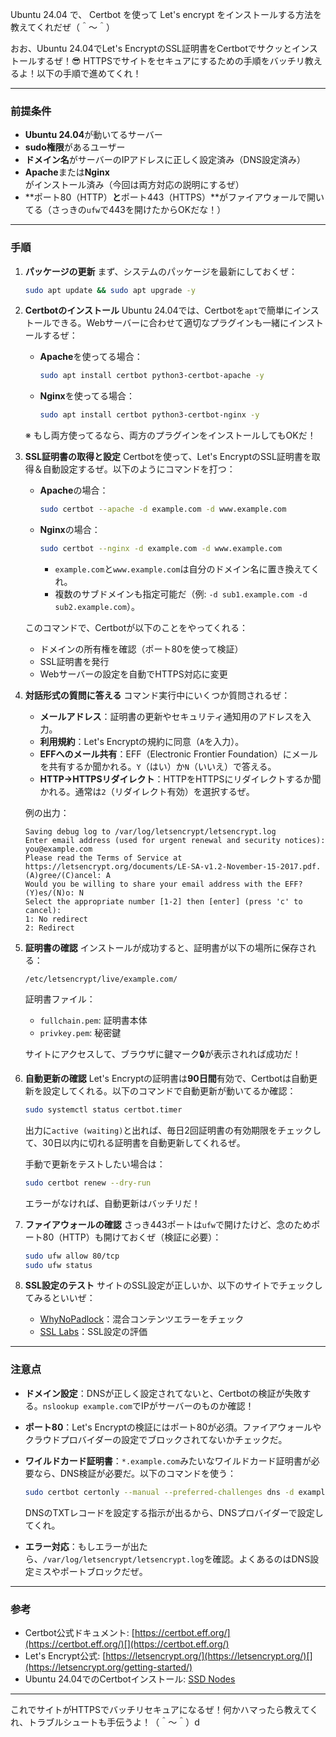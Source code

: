 Ubuntu 24.04 で、 Certbot を使って Let's encrypt をインストールする方法を教えてくれだぜ（＾～＾）


おお、Ubuntu 24.04でLet's EncryptのSSL証明書をCertbotでサクッとインストールするぜ！😎 HTTPSでサイトをセキュアにするための手順をバッチリ教えるよ！以下の手順で進めてくれ！

---

### 前提条件
- **Ubuntu 24.04**が動いてるサーバー
- **sudo権限**があるユーザー
- **ドメイン名**がサーバーのIPアドレスに正しく設定済み（DNS設定済み）
- **Apache**または**Nginx**がインストール済み（今回は両方対応の説明にするぜ）
- **ポート80（HTTP）**と**ポート443（HTTPS）**がファイアウォールで開いてる（さっきの`ufw`で443を開けたからOKだな！）

---

### 手順

1. **パッケージの更新**
   まず、システムのパッケージを最新にしておくぜ：
   ```bash
   sudo apt update && sudo apt upgrade -y
   ```

2. **Certbotのインストール**
   Ubuntu 24.04では、Certbotを`apt`で簡単にインストールできる。Webサーバーに合わせて適切なプラグインも一緒にインストールするぜ：
   - **Apache**を使ってる場合：
     ```bash
     sudo apt install certbot python3-certbot-apache -y
     ```
   - **Nginx**を使ってる場合：
     ```bash
     sudo apt install certbot python3-certbot-nginx -y
     ```

   ※ もし両方使ってるなら、両方のプラグインをインストールしてもOKだ！

3. **SSL証明書の取得と設定**
   Certbotを使って、Let's EncryptのSSL証明書を取得＆自動設定するぜ。以下のようにコマンドを打つ：
   - **Apache**の場合：
     ```bash
     sudo certbot --apache -d example.com -d www.example.com
     ```
   - **Nginx**の場合：
     ```bash
     sudo certbot --nginx -d example.com -d www.example.com
     ```
     - `example.com`と`www.example.com`は自分のドメイン名に置き換えてくれ。
     - 複数のサブドメインも指定可能だ（例: `-d sub1.example.com -d sub2.example.com`）。

   このコマンドで、Certbotが以下のことをやってくれる：
   - ドメインの所有権を確認（ポート80を使って検証）
   - SSL証明書を発行
   - Webサーバーの設定を自動でHTTPS対応に変更

4. **対話形式の質問に答える**
   コマンド実行中にいくつか質問されるぜ：
   - **メールアドレス**：証明書の更新やセキュリティ通知用のアドレスを入力。
   - **利用規約**：Let's Encryptの規約に同意（`A`を入力）。
   - **EFFへのメール共有**：EFF（Electronic Frontier Foundation）にメールを共有するか聞かれる。`Y`（はい）か`N`（いいえ）で答える。
   - **HTTP→HTTPSリダイレクト**：HTTPをHTTPSにリダイレクトするか聞かれる。通常は`2`（リダイレクト有効）を選択するぜ。

   例の出力：
   ```
   Saving debug log to /var/log/letsencrypt/letsencrypt.log
   Enter email address (used for urgent renewal and security notices): you@example.com
   Please read the Terms of Service at https://letsencrypt.org/documents/LE-SA-v1.2-November-15-2017.pdf.
   (A)gree/(C)ancel: A
   Would you be willing to share your email address with the EFF? (Y)es/(N)o: N
   Select the appropriate number [1-2] then [enter] (press 'c' to cancel):
   1: No redirect
   2: Redirect
   ```

5. **証明書の確認**
   インストールが成功すると、証明書が以下の場所に保存される：
   ```
   /etc/letsencrypt/live/example.com/
   ```
   証明書ファイル：
   - `fullchain.pem`: 証明書本体
   - `privkey.pem`: 秘密鍵

   サイトにアクセスして、ブラウザに鍵マーク🔒が表示されれば成功だ！

6. **自動更新の確認**
   Let's Encryptの証明書は**90日間**有効で、Certbotは自動更新を設定してくれる。以下のコマンドで自動更新が動いてるか確認：
   ```bash
   sudo systemctl status certbot.timer
   ```
   出力に`active (waiting)`と出れば、毎日2回証明書の有効期限をチェックして、30日以内に切れる証明書を自動更新してくれるぜ。

   手動で更新をテストしたい場合は：
   ```bash
   sudo certbot renew --dry-run
   ```
   エラーがなければ、自動更新はバッチリだ！

7. **ファイアウォールの確認**
   さっき443ポートは`ufw`で開けたけど、念のためポート80（HTTP）も開けておくぜ（検証に必要）：
   ```bash
   sudo ufw allow 80/tcp
   sudo ufw status
   ```

8. **SSL設定のテスト**
   サイトのSSL設定が正しいか、以下のサイトでチェックしてみるといいぜ：
   - [WhyNoPadlock](https://whynopadlock.com/)：混合コンテンツエラーをチェック
   - [SSL Labs](https://www.ssllabs.com/ssltest/)：SSL設定の評価

---

### 注意点
- **ドメイン設定**：DNSが正しく設定されてないと、Certbotの検証が失敗する。`nslookup example.com`でIPがサーバーのものか確認！
- **ポート80**：Let's Encryptの検証にはポート80が必須。ファイアウォールやクラウドプロバイダーの設定でブロックされてないかチェックだ。
- **ワイルドカード証明書**：`*.example.com`みたいなワイルドカード証明書が必要なら、DNS検証が必要だ。以下のコマンドを使う：
  ```bash
  sudo certbot certonly --manual --preferred-challenges dns -d example.com -d *.example.com
  ```
  DNSのTXTレコードを設定する指示が出るから、DNSプロバイダーで設定してくれ。

- **エラー対応**：もしエラーが出たら、`/var/log/letsencrypt/letsencrypt.log`を確認。よくあるのはDNS設定ミスやポートブロックだぜ。

---

### 参考
- Certbot公式ドキュメント: [https://certbot.eff.org/](https://certbot.eff.org/)[](https://certbot.eff.org/)
- Let's Encrypt公式: [https://letsencrypt.org/](https://letsencrypt.org/)[](https://letsencrypt.org/getting-started/)
- Ubuntu 24.04でのCertbotインストール: [SSD Nodes](https://www.ssdnodes.com)[](https://www.ssdnodes.com/blog/install-lets-encrypt-on-ubuntu-certbot-apache-and-nginx/)

---

これでサイトがHTTPSでバッチリセキュアになるぜ！何かハマったら教えてくれ、トラブルシュートも手伝うよ！（＾～＾）d